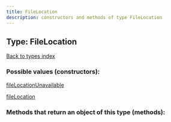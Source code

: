 ```yaml
---
title: FileLocation
description: constructors and methods of type FileLocation
---
```

## Type: FileLocation  
[Back to types index](index.md)



### Possible values (constructors):

[fileLocationUnavailable](../constructors/fileLocationUnavailable.md)  

[fileLocation](../constructors/fileLocation.md)  



### Methods that return an object of this type (methods):




